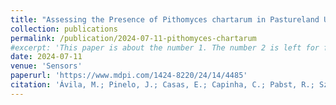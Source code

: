 ```yaml
---
title: "Assessing the Presence of Pithomyces chartarum in Pastureland Using IoT Sensors and Remote Sensing: The Case Study of Terceira Island (Azores, Portugal)"
collection: publications
permalink: /publication/2024-07-11-pithomyces-chartarum
#excerpt: 'This paper is about the number 1. The number 2 is left for future work.'
date: 2024-07-11
venue: 'Sensors'
paperurl: 'https://www.mdpi.com/1424-8220/24/14/4485'
citation: 'Ávila, M.; Pinelo, J.; Casas, E.; Capinha, C.; Pabst, R.; Szczesniak, I.; Domingues, E.; Pinto, C.; Santos, V.; Gil, A.; et al. Assessing the Presence of Pithomyces chartarum in Pastureland Using IoT Sensors and Remote Sensing: The Case Study of Terceira Island (Azores, Portugal). Sensors 2024, 24, 4485. https://doi.org/10.3390/s24144485'
---
```

